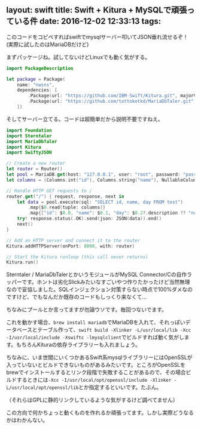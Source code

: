 layout: swift
title: Swift + Kitura + MySQLで頑張っている件
date: 2016-12-02 12:33:13
tags:
---

このコードをコピペすればswiftでmysqlサーバー叩いてJSON垂れ流せるぞ！ (実際に試したのはMariaDBだけど)

まずパッケージね。試してないけどLinuxでも動く気がする。

```Package.swift
import PackageDescription

let package = Package(
    name: "nwsns",
    dependencies: [
        .Package(url: "https://github.com/IBM-Swift/Kitura.git", majorVersion: 1, minor: 2),
        .Package(url: "https://github.com/tottokotkd/MariaDbTaler.git", majorVersion: 0, minor: 1)
    ])
```

そしてサーバー立てる。コードは超簡単だから説明不要ですねえ。

```main.swift
import Foundation
import Sterntaler
import MariaDbTaler
import Kitura
import SwiftyJSON

// Create a new router
let router = Router()
let pool = MariaDB.get(host: "127.0.0.1", user: "root", password: "pass", database: "fosdb")
let columns = (Columns.int("id"), Columns.string("name"), NullableColumns.date("day"))

// Handle HTTP GET requests to /
router.get("/") { request, response, next in
    let data = pool.execute(sql: "SELECT id, name, day FROM test")
        .map{$0.read(tuple: columns)}
        .map{["id": $0.0, "name": $0.1, "day": $0.2?.description ?? "null"]}
    try! response.status(.OK).send(json: JSON(data)).end()
    next()
}

// Add an HTTP server and connect it to the router
Kitura.addHTTPServer(onPort: 8090, with: router)

// Start the Kitura runloop (this call never returns)
Kitura.run()
```

Sterntaler / MariaDbTalerとかいうモジュールがMySQL Connector/Cの自作ラッパーです。ホントは劣化Slickみたいなすごいやつ作りたかったけど当然無理なので妥協しました。SQLインジェクション対策すらない時点で100%ダメなのですけど、でもなんだか既存のコードもしっくり来なくて… 

ちなみにプールとか言ってますが勿論ウソです。毎回つないでます。


これを動かす場合、`brew install mariadb`でMariaDBを入れて、それっぽいデータベースとテーブル作って、`swift build -Xlinker -L/usr/local/lib -Xcc -I/usr/local/include -Xswiftc -lmysqlclient`でビルドすれば動く気がします。もちろんKituraの依存ライブラリーも入れましょう。

ちなみに、いま世間にいくつかあるSwift系mysqlライブラリーにはOpenSSLが入っていないとビルドできないものがあるみたいです。ところがOpenSSLをbrewでインストールするとリンク段階で失敗することがあるので、その場合ビルドするときには`-Xcc -I/usr/local/opt/openssl/include -Xlinker -L/usr/local/opt/openssl/lib`とか指定するといいです。たぶん。

（それらはGPLに静的リンクしているような気がするけど調べてません）

この方向で何かちょっと動くものを作れるか頑張ってます。しかし実際どうなるかはわかんない。